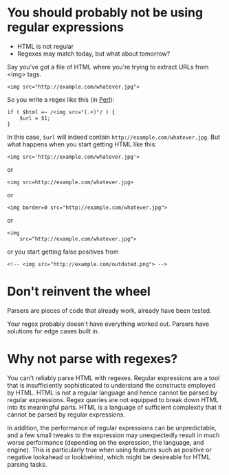 # You should probably not be using regular expressions

* HTML is not regular
* Regexes may match today, but what about tomorrow?

Say you've got a file of HTML where you're trying to extract URLs from
&lt;img&gt; tags.

    <img src="http://example.com/whatever.jpg">

So you write a regex like this (in [Perl](/perl.html)):

    if ( $html =~ /<img src="(.+)"/ ) {
        $url = $1;
    }

In this case, `$url` will indeed contain
`http://example.com/whatever.jpg`.  But what happens when
you start getting HTML like this:

    <img src='http://example.com/whatever.jpg'>

or

    <img src=http://example.com/whatever.jpg>

or

    <img border=0 src="http://example.com/whatever.jpg">

or

    <img
        src="http://example.com/whatever.jpg">

or you start getting false positives from

    <!-- <img src="http://example.com/outdated.png"> -->

# Don't reinvent the wheel

Parsers are pieces of code that already work, already have been tested.

Your regex probably doesn't have everything worked out.
Parsers have solutions for edge cases built in.

# Why not parse with regexes?

You can't reliably parse HTML with regexes.  Regular expressions are a
tool that is insufficiently sophisticated to understand the constructs
employed by HTML. HTML is not a regular language and hence cannot be
parsed by regular expressions. Regex queries are not equipped to break
down HTML into its meaningful parts.  HTML is a language of sufficient
complexity that it cannot be parsed by regular expressions.

In addition, the performance of regular expressions can be
unpredictable, and a few small tweaks to the expression may
unexpectedly result in much worse performance (depending on the
expression, the language, and engine).  This is particularly true when
using features such as positive or negative lookahead or lookbehind,
which might be desireable for HTML parsing tasks.

